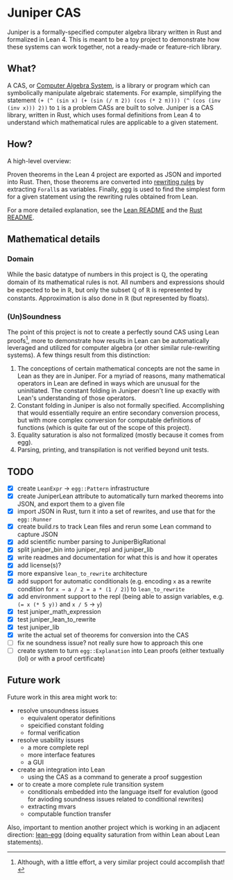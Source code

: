 # Juniper CAS

Juniper is a formally-specified computer algebra library written in Rust and formalized in Lean 4. This is meant to be a toy project to demonstrate how these systems can work together, not a ready-made or feature-rich library.

## What?

A CAS, or [Computer Algebra System](https://en.wikipedia.org/wiki/Computer_algebra_system), is a library or program which can symbolically manipulate algebraic statements. For example, simplifying the statement `(+ (^ (sin x) (+ (sin (/ π 2)) (cos (* 2 π)))) (^ (cos (inv (inv x))) 2))` to `1` is a problem CASs are built to solve. Juniper is a CAS library, written in Rust, which uses formal definitions from Lean 4 to understand which mathematical rules are applicable to a given statement.

## How?

A high-level overview: 

Proven theorems in the Lean 4 project are exported as JSON and imported into Rust. Then, those theorems are converted into [rewriting rules](https://en.wikipedia.org/wiki/Rewriting) by extracting `Forall`s as variables. Finally, [egg](https://egraphs-good.github.io/) is used to find the simplest form for a given statement using the rewriting rules obtained from Lean.

For a more detailed explanation, see the [Lean README](lean/README.md) and the [Rust README](rs/README.md).

## Mathematical details

### Domain

While the basic datatype of numbers in this project is ℚ, the operating domain of its mathematical rules is not. All numbers and expressions should be expected to be in ℝ, but only the subset ℚ of ℝ is represented by constants. Approximation is also done in ℝ (but represented by floats).

### (Un)Soundness

The point of this project is not to create a perfectly sound CAS using Lean proofs[^1], more to demonstrate how results in Lean can be automatically leveraged and utilized for computer algebra (or other similar rule-rewriting systems). A few things result from this distinction:

1. The conceptions of certain mathematical concepts are not the same in Lean as they are in Juniper. For a myriad of reasons, many mathematical operators in Lean are defined in ways which are unusual for the uninitiated. The constant folding in Juniper doesn't line up exactly with Lean's understanding of those operators.
2. Constant folding in Juniper is also not formally specified. Accomplishing that would essentially require an entire secondary conversion process, but with more complex conversion for computable definitions of functions (which is quite far out of the scope of this project).
3. Equality saturation is also not formalized (mostly because it comes from egg).
4. Parsing, printing, and transpilation is not verified beyond unit tests.

## TODO

- [x] create `LeanExpr` -> `egg::Pattern` infrastructure
- [x] create JuniperLean attribute to automatically turn marked theorems into JSON, and export them to a given file
- [x] import JSON in Rust, turn it into a set of rewrites, and use that for the `egg::Runner`
- [x] create build.rs to track Lean files and rerun some Lean command to capture JSON
- [x] add scientific number parsing to JuniperBigRational
- [x] split juniper_bin into juniper_repl and juniper_lib
- [x] write readmes and documentation for what this is and how it operates
- [x] add license(s)?
- [x] more expansive `lean_to_rewrite` architecture
- [x] add support for automatic conditionals (e.g. encoding `x` as a rewrite condition for `x → a / 2 = a * (1 / 2)`) to `lean_to_rewrite`
- [x] add environment support to the repl (being able to assign variables, e.g. `(= x (* 5 y))` and `x / 5` → `y`)
- [x] test juniper_math_expression
- [x] test juniper_lean_to_rewrite
- [x] test juniper_lib
- [x] write the actual set of theorems for conversion into the CAS
- [ ] fix ne soundness issue? not really sure how to approach this one
- [ ] create system to turn `egg::Explanation` into Lean proofs (either textually (lol) or with a proof certificate)

## Future work

Future work in this area might work to:
- resolve unsoundness issues 
    - equivalent operator definitions
    - speicified constant folding
    - formal verification
- resolve usability issues
    - a more complete repl
    - more interface features
    - a GUI
- create an integration into Lean
    - using the CAS as a command to generate a proof suggestion
- or to create a more complete rule transition system
    - conditionals embedded into the language itself for evalution (good for avioding soundness issues related to conditional rewrites)
    - extracting mvars
    - computable function transfer

Also, important to mention another project which is working in an adjacent direction: [lean-egg](https://github.com/marcusrossel/lean-egg) (doing equality saturation from within Lean about Lean statements).

[^1]: Although, with a little effort, a very similar project could accomplish that!